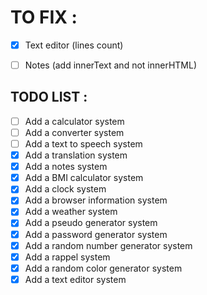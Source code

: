 # TO FIX :
- [x] Text editor (lines count)
- [ ] Notes (add innerText and not innerHTML)


## TODO LIST :

- [ ] Add a calculator system
- [ ] Add a converter system
- [ ] Add a text to speech system
- [x] Add a translation system
- [x] Add a notes system
- [x] Add a BMI calculator system
- [x] Add a clock system
- [x] Add a browser information system
- [x] Add a weather system
- [x] Add a pseudo generator system
- [x] Add a password generator system
- [x] Add a random number generator system
- [x] Add a rappel system
- [x] Add a random color generator system
- [x] Add a text editor system